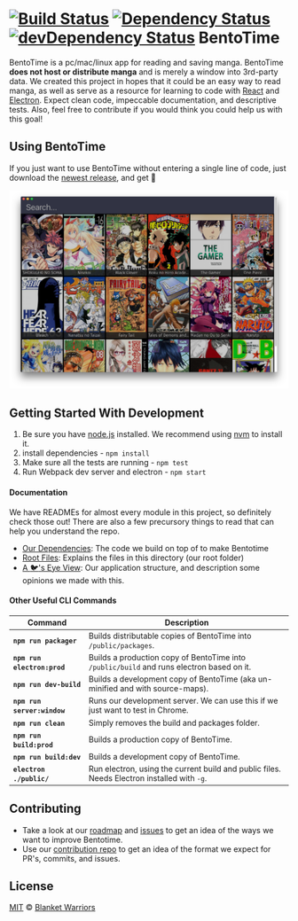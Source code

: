 [![Build Status](https://travis-ci.org/Blanket-Warriors/BentoTime.svg?branch=master)](https://travis-ci.org/Blanket-Warriors/BentoTime)
[![Dependency Status](https://david-dm.org/Blanket-Warriors/BentoTime.svg?style=flat)](https://david-dm.org/Blanket-Warriors/BentoTime)
[![devDependency Status](https://david-dm.org/Blanket-Warriors/BentoTime/dev-status.svg)](https://david-dm.org/Blanket-Warriors/BentoTime#info=devDependencies)
BentoTime
=========
BentoTime is a pc/mac/linux app for reading and saving manga. BentoTime **does not host or distribute manga** and is merely a window into 3rd-party data. We created this project in hopes that it could be an easy way to read manga, as well as serve as a resource for learning to code with [React](./documentation/Dependencies.md#react) and [Electron](./documentation/Dependencies.md#electron-prebuilt). Expect clean code, impeccable documentation, and descriptive tests. Also, feel free to contribute if you would think you could help us with this goal!

Using BentoTime
---------------
If you just want to use BentoTime without entering a single line of code, just download the [newest release](https://github.com/Blanket-Warriors/BentoTime/releases), and get :bento:

![Bentotime](./public/assets/screenshots/library-view.png)

Getting Started With Development
--------------------------------
  1. Be sure you have [node.js](https://nodejs.org/en/) installed. We recommend using  [nvm](https://github.com/creationix/nvm) to install it.
  2. install dependencies - `npm install`
  3. Make sure all the tests are running - `npm test`
  4. Run Webpack dev server and electron - `npm start`

#### Documentation
We have READMEs for almost every module in this project, so definitely check those out!  There are also a few precursory things to read that can help you understand the repo.
 - [Our Dependencies](./documentation/Dependencies.md): The code we build on top of to make Bentotime
 - [Root Files](./documentation/Root-Files.md): Explains the files in this directory (our root folder)
 - [A :bird:'s Eye View](./documentation/Overview.md): Our application structure, and description some opinions we made with this.

#### Other Useful CLI Commands
Command                     |Description
----------------------------|---------------
**`npm run packager`**      | Builds distributable copies of BentoTime into `/public/packages`.
**`npm run electron:prod`** | Builds a production copy of BentoTime into `/public/build` and runs electron based on it.
**`npm run dev-build`**     | Builds a development copy of BentoTime (aka un-minified and with source-maps).
**`npm run server:window`** | Runs our development server. We can use this if we just want to test in Chrome.
**`npm run clean`**         | Simply removes the build and packages folder.
**`npm run build:prod`**    | Builds a production copy of BentoTime.
**`npm run build:dev`**     | Builds a development copy of BentoTime.
**`electron ./public/`**    | Run electron, using the current build and public files.  Needs Electron installed with `-g`.

Contributing
------------
 - Take a look at our [roadmap](./documentation/Roadmap) and [issues](https://github.com/Blanket-Warriors/BentoTime/issues) to get an idea of the ways we want to improve Bentotime. 
 - Use our [contribution repo](https://github.com/Blanket-Warriors/Style-Guide/tree/master/Contribution) to get an idea of the format we expect for PR's, commits, and issues. 

License
-------
[MIT](https://opensource.org/licenses/MIT) © [Blanket Warriors](http://blanketwarriors.com)

